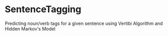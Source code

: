 # SentenceTagging
Predicting noun/verb tags for a given sentence using Vertibi Algorithm and Hidden Markov's Model
